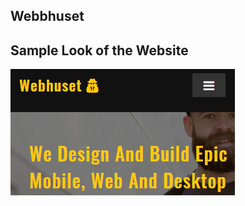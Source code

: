 ## Webbhuset

## Sample Look of the Website

![Website Screenshot](./public/assets/images/webhuset.png)


